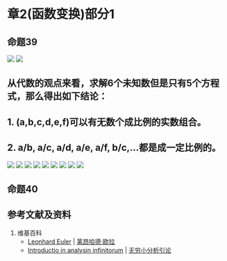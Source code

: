 # 章2(函数变换)部分1

## 命题39

![](/images/无穷级数/欧拉的无穷分析引论中典型的推演实验/章2部分1/39-1.jpg)
![](/images/无穷级数/欧拉的无穷分析引论中典型的推演实验/章2部分1/39-2.jpg)

## 从代数的观点来看，求解6个未知数但是只有5个方程式，那么得出如下结论：
## 1. (a,b,c,d,e,f)可以有无数个成比例的实数组合。
## 2. a/b, a/c, a/d, a/e, a/f, b/c,...都是成一定比例的。

![](/images/无穷级数/欧拉的无穷分析引论中典型的推演实验/章2部分1/39-3.jpg)
![](/images/无穷级数/欧拉的无穷分析引论中典型的推演实验/章2部分1/39-4.jpg)
![](/images/无穷级数/欧拉的无穷分析引论中典型的推演实验/章2部分1/39-5.jpg)
![](/images/无穷级数/欧拉的无穷分析引论中典型的推演实验/章2部分1/39-6.jpg)
![](/images/无穷级数/欧拉的无穷分析引论中典型的推演实验/章2部分1/39-7.jpg)
![](/images/无穷级数/欧拉的无穷分析引论中典型的推演实验/章2部分1/39-8.jpg)
![](/images/无穷级数/欧拉的无穷分析引论中典型的推演实验/章2部分1/39-9.jpg)
![](/images/无穷级数/欧拉的无穷分析引论中典型的推演实验/章2部分1/39-10.jpg)
![](/images/无穷级数/欧拉的无穷分析引论中典型的推演实验/章2部分1/39-11.jpg)

## 命题40

## 参考文献及资料

1. 维基百科
	- [Leonhard Euler](https://en.wikipedia.org/wiki/Leonhard_Euler) | [莱昂哈德·欧拉](https://zh.wikipedia.org/wiki/%E8%90%8A%E6%98%82%E5%93%88%E5%BE%B7%C2%B7%E6%AD%90%E6%8B%89) 
	- [Introductio in analysin infinitorum](https://en.wikipedia.org/wiki/Introductio_in_analysin_infinitorum) | [无穷小分析引论](https://zh.wikipedia.org/wiki/%E6%97%A0%E7%A9%B7%E5%B0%8F%E5%88%86%E6%9E%90%E5%BC%95%E8%AE%BA) 




